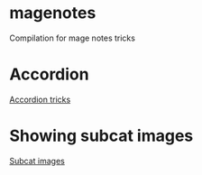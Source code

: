 # magenotes
Compilation for mage notes tricks

# Accordion
<a href="http://www.hongkiat.com/blog/css-content-accordion/">Accordion tricks</a>

# Showing subcat images

<a href="http://swarminglabs.com/magento-show-subcategories-images-products-category-page/">Subcat images</a>
